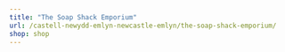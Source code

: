 ```yaml
---
title: "The Soap Shack Emporium"
url: /castell-newydd-emlyn-newcastle-emlyn/the-soap-shack-emporium/
shop: shop
---
```

